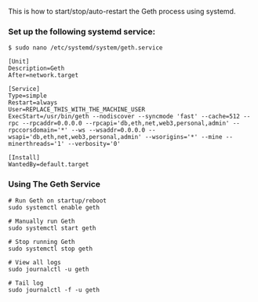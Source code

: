This is how to start/stop/auto-restart the Geth process using systemd.

### Set up the following systemd service:

```
$ sudo nano /etc/systemd/system/geth.service

[Unit]
Description=Geth
After=network.target

[Service]
Type=simple
Restart=always
User=REPLACE_THIS_WITH_THE_MACHINE_USER
ExecStart=/usr/bin/geth --nodiscover --syncmode 'fast' --cache=512 --rpc --rpcaddr=0.0.0.0 --rpcapi='db,eth,net,web3,personal,admin' --rpccorsdomain='*' --ws --wsaddr=0.0.0.0 --wsapi='db,eth,net,web3,personal,admin' --wsorigins='*' --mine --minerthreads='1' --verbosity='0'

[Install]
WantedBy=default.target
```

### Using The Geth Service

```
# Run Geth on startup/reboot
sudo systemctl enable geth

# Manually run Geth
sudo systemctl start geth

# Stop running Geth
sudo systemctl stop geth

# View all logs
sudo journalctl -u geth

# Tail log
sudo journalctl -f -u geth
```
